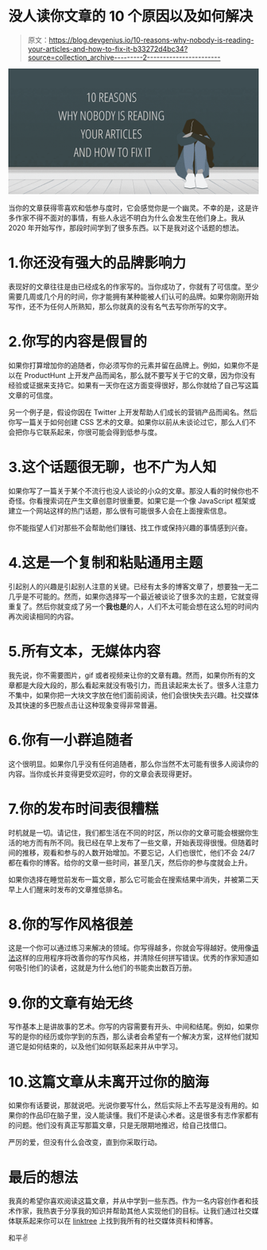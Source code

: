 # 没人读你文章的 10 个原因以及如何解决

> 原文：<https://blog.devgenius.io/10-reasons-why-nobody-is-reading-your-articles-and-how-to-fix-it-b33272d4bc34?source=collection_archive---------2----------------------->

![](img/dfdaa1d523e93d8ef5dc443370811fcb.png)

当你的文章获得零喜欢和低参与度时，它会感觉你是一个幽灵。不幸的是，这是许多作家不得不面对的事情，有些人永远不明白为什么会发生在他们身上。我从 2020 年开始写作，那段时间学到了很多东西。以下是我对这个话题的想法。

# 1.你还没有强大的品牌影响力

表现好的文章往往是由已经成名的作家写的。当你成功了，你就有了可信度。至少需要几周或几个月的时间，你才能拥有某种能被人们认可的品牌。如果你刚刚开始写作，还不为任何人所熟知，那么你就真的没有名气去写你所写的文字。

# 2.你写的内容是假冒的

如果你打算增加你的追随者，你必须写你的元素并留在品牌上。例如，如果你不是以在 ProductHunt 上开发产品而闻名，那么就不要写关于它的文章，因为你没有经验或证据来支持它。如果有一天你在这方面变得很好，那么你就给了自己写这篇文章的可信度。

另一个例子是，假设你因在 Twitter 上开发帮助人们成长的营销产品而闻名。然后你写一篇关于如何创建 CSS 艺术的文章。如果你以前从未谈论过它，那么人们不会把你与它联系起来，你很可能会得到低参与度。

# 3.这个话题很无聊，也不广为人知

如果你写了一篇关于某个不流行也没人谈论的小众的文章。那没人看的时候你也不奇怪。你看搜索词在产生文章创意时很重要。如果它是一个像 JavaScript 框架或建立一个网站这样的热门话题，那么很有可能很多人会在上面搜索信息。

你不能指望人们对那些不会帮助他们赚钱、找工作或保持兴趣的事情感到兴奋。

# 4.这是一个复制和粘贴通用主题

引起别人的兴趣是引起别人注意的关键。已经有太多的博客文章了，想要独一无二几乎是不可能的。然而，如果你选择写一个最近被谈论了很多次的主题，它就变得重复了。然后你就变成了另一个**我也是**的人，人们不太可能会想在这么短的时间内再次阅读相同的内容。

# 5.所有文本，无媒体内容

我先说，你不需要图片，gif 或者视频来让你的文章有趣。然而，如果你所有的文章都是大段大段的，那么看起来就没有吸引力，而且读起来太长了。很多人注意力不集中，如果你把一大块文字放在他们面前阅读，他们会很快失去兴趣。社交媒体及其快速的多巴胺点击让这种现象变得非常普遍。

# 6.你有一小群追随者

这个很明显。如果你几乎没有任何追随者，那么你当然不太可能有很多人阅读你的内容。当你成长并变得更受欢迎时，你的文章会表现得更好。

# 7.你的发布时间表很糟糕

时机就是一切。请记住，我们都生活在不同的时区，所以你的文章可能会根据你生活的地方而有所不同。我已经在早上发布了一些文章，开始表现得很慢。但随着时间的推移，观看和参与的人数开始增加。不要忘记，人们也很忙，他们不会 24/7 都在看你的博客。给你的文章一些时间，甚至几天，然后你的参与度就会上升。

如果你选择在睡觉前发布一篇文章，那么它可能会在搜索结果中消失，并被第二天早上人们醒来时发布的文章推低排名。

# 8.你的写作风格很差

这是一个你可以通过练习来解决的领域。你写得越多，你就会写得越好。使用像[语法](https://www.grammarly.com/)这样的应用程序将改善你的写作风格，并清除任何拼写错误。优秀的作家知道如何吸引他们的读者，这就是为什么他们的书能卖出数百万册。

# 9.你的文章有始无终

写作基本上是讲故事的艺术。你写的内容需要有开头、中间和结尾。例如，如果你写的是你的经历或你学到的东西，那么读者会希望有一个解决方案，这样他们就知道它是如何结束的，以及他们如何联系起来并从中学习。

# 10.这篇文章从未离开过你的脑海

如果你有话要说，那就说吧。光说你要写什么，然后实际上不去写是没有用的。如果你的作品印在脑子里，没人能读懂。我们不是读心术者。这是很多有志作家都有的问题。他们没有真正写那篇文章，只是无限期地推迟，给自己找借口。

严厉的爱，但没有什么会改变，直到你采取行动。

# 最后的想法

我真的希望你喜欢阅读这篇文章，并从中学到一些东西。作为一名内容创作者和技术作家，我热衷于分享我的知识并帮助其他人实现他们的目标。让我们通过社交媒体联系起来你可以在 [linktree](https://linktr.ee/andrewbaisden) 上找到我所有的社交媒体资料和博客。

和平✌️